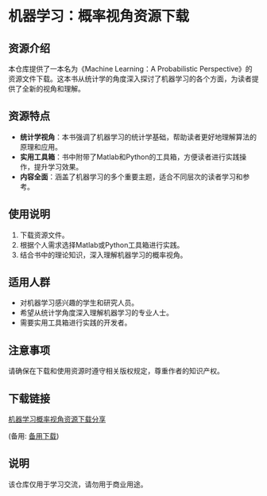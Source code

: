 # 机器学习：概率视角资源下载

## 资源介绍

本仓库提供了一本名为《Machine Learning：A Probabilistic Perspective》的资源文件下载。这本书从统计学的角度深入探讨了机器学习的各个方面，为读者提供了全新的视角和理解。

## 资源特点

- **统计学视角**：本书强调了机器学习的统计学基础，帮助读者更好地理解算法的原理和应用。
- **实用工具箱**：书中附带了Matlab和Python的工具箱，方便读者进行实践操作，提升学习效果。
- **内容全面**：涵盖了机器学习的多个重要主题，适合不同层次的读者学习和参考。

## 使用说明

1. 下载资源文件。
2. 根据个人需求选择Matlab或Python工具箱进行实践。
3. 结合书中的理论知识，深入理解机器学习的概率视角。

## 适用人群

- 对机器学习感兴趣的学生和研究人员。
- 希望从统计学角度深入理解机器学习的专业人士。
- 需要实用工具箱进行实践的开发者。

## 注意事项

请确保在下载和使用资源时遵守相关版权规定，尊重作者的知识产权。

## 下载链接
[机器学习概率视角资源下载分享](https://pan.quark.cn/s/1f7b66d336f5) 

(备用: [备用下载](https://pan.baidu.com/s/1q_Z5zwnCLSZdePyFYbM4mQ?pwd=1234))

## 说明

该仓库仅用于学习交流，请勿用于商业用途。
